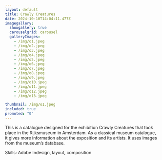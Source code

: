 ```yaml
---
layout: default
title: Crawly Creatures
date: 2024-10-10T14:04:11.477Z
imagegallery:
  showgallery: true
  carouselgrid: carousel
  galleryImages:
    - /img/o1.jpeg
    - /img/o2.jpeg
    - /img/o3.jpeg
    - /img/o4.jpeg
    - /img/o5.jpeg
    - /img/o6.jpeg
    - /img/o7.jpeg
    - /img/o8.jpeg
    - /img/o9.jpeg
    - /img/o10.jpeg
    - /img/o11.jpeg
    - /img/o12.jpeg
    - /img/o13.jpeg

thumbnail: /img/o1.jpeg
included: true
promoted: "0"
---
```

This is a catalogue designed for the exhibition Crawly Creatures that took place in the Rijksmuseum in Amsterdam. As a classical museum catalogue, it gives more information about the exposition and its artists. It uses images from the museum’s database. 


Skills: Adobe Indesign, layout, composition